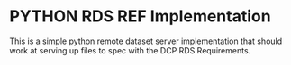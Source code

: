 # PYTHON RDS REF Implementation

This is a simple python remote dataset server implementation that should work at serving up files to spec with the DCP RDS Requirements.


